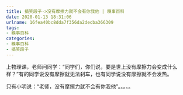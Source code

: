 ```yaml
---
title: 搞笑段子->没有摩擦力就不会有你我他 | 糗事百科
date: 2020-01-13 18:31:06
urlname: 16fea40bc8dda7f356da2decba366309
tags: 
- 糗事百科
categories:
- 糗事百科
- 搞笑段子
---
```

上物理课，老师问同学：“同学们，你们说，要是世上没有摩擦力会变成什么样？”有的同学说没有摩擦就无法刹车，也有同学说没有摩擦就不会发热。

只有小明说：“老师，没有摩擦力就不会有你我他”。。。。。


